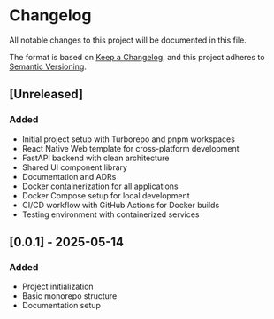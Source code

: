 # Changelog

All notable changes to this project will be documented in this file.

The format is based on [Keep a Changelog](https://keepachangelog.com/en/1.0.0/),
and this project adheres to [Semantic Versioning](https://semver.org/spec/v2.0.0.html).

## [Unreleased]

### Added

-   Initial project setup with Turborepo and pnpm workspaces
-   React Native Web template for cross-platform development
-   FastAPI backend with clean architecture
-   Shared UI component library
-   Documentation and ADRs
-   Docker containerization for all applications
-   Docker Compose setup for local development
-   CI/CD workflow with GitHub Actions for Docker builds
-   Testing environment with containerized services

## [0.0.1] - 2025-05-14

### Added

-   Project initialization
-   Basic monorepo structure
-   Documentation setup
